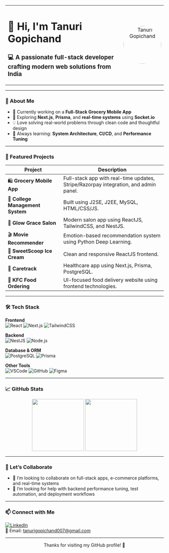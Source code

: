 <table>
  <tr>
    <td>

<h1>👋 Hi, I'm Tanuri Gopichand</h1>
<h3>💻 A passionate full-stack developer crafting modern web solutions from India</h3>

  </td>
  <td align="center">
    <img src="Chandu1.jpg" alt="Tanuri Gopichand" width="120"  style="border-radius: 50%; object-fit: cover;" />
  </td>
  </tr>
</table>


---

### 🚀 About Me

- 🔭 Currently working on a **Full-Stack Grocery Mobile App**  
- 🌱 Exploring **Next.js**, **Prisma**, and **real-time systems** using **Socket.io**  
- 💡 Love solving real-world problems through clean code and thoughtful design  
- 🧠 Always learning: **System Architecture**, **CI/CD**, and **Performance Tuning**

---

### 💼 Featured Projects

| Project | Description |
|--------|-------------|
| 🛍️ **Grocery Mobile App** | Full-stack app with real-time updates, Stripe/Razorpay integration, and admin panel. |
| 🏫 **College Management System** | Built using J2SE, J2EE, MySQL, HTML/CSS/JS. |
| 💇 **Glow Grace Salon** | Modern salon app using ReactJS, TailwindCSS, and NestJS. |
| 🎬 **Movie Recommender** | Emotion-based recommendation system using Python Deep Learning. |
| 🍦 **SweetScoop Ice Cream** | Clean and responsive ReactJS frontend. |
| 🏥 **Caretrack** | Healthcare app using Next.js, Prisma, PostgreSQL. |
| 🍗 **KFC Food Ordering** | UI-focused food delivery website using frontend technologies. |

---

### 🛠️ Tech Stack

**Frontend**  
![React](https://img.shields.io/badge/-ReactJS-61DAFB?style=flat&logo=react&logoColor=black)
![Next.js](https://img.shields.io/badge/-Next.js-black?style=flat&logo=next.js)
![TailwindCSS](https://img.shields.io/badge/-TailwindCSS-38B2AC?style=flat&logo=tailwind-css)

**Backend**  
![NestJS](https://img.shields.io/badge/-NestJS-E0234E?style=flat&logo=nestjs&logoColor=white)
![Node.js](https://img.shields.io/badge/-Node.js-339933?style=flat&logo=node.js&logoColor=white)

**Database & ORM**  
![PostgreSQL](https://img.shields.io/badge/-PostgreSQL-4169E1?style=flat&logo=postgresql&logoColor=white)
![Prisma](https://img.shields.io/badge/-Prisma-2D3748?style=flat&logo=prisma)

**Other Tools**  
![VSCode](https://img.shields.io/badge/-VSCode-007ACC?style=flat&logo=visual-studio-code)
![GitHub](https://img.shields.io/badge/-GitHub-181717?style=flat&logo=github)
![Figma](https://img.shields.io/badge/-Figma-F24E1E?style=flat&logo=figma)

---

### 📈 GitHub Stats

<p align="center">
  <img src="https://github-readme-stats.vercel.app/api?username=Gopichand-git&show_icons=true&theme=tokyonight" height="165" />
  <img src="https://github-readme-stats.vercel.app/api/top-langs/?username=Gopichand-git&layout=compact&theme=tokyonight" height="165" />
</p>

---

### 🤝 Let’s Collaborate

- 👯 I’m looking to collaborate on full-stack apps, e-commerce platforms, and real-time systems  
- 🤝 I’m looking for help with backend performance tuning, test automation, and deployment workflows

---

### 📫 Connect with Me

[![LinkedIn](https://img.shields.io/badge/-LinkedIn-blue?style=flat&logo=linkedin&logoColor=white)](https://www.linkedin.com/in/tanuri-gopichand-32a90a241)  
📧 Email: [tanurigopichand007@gmail.com](mailto:tanurigopichand007@gmail.com)

---

<p align="center">Thanks for visiting my GitHub profile! 🌟</p>

